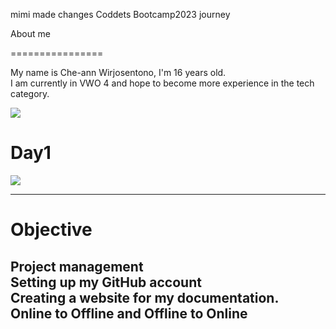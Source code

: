 mimi made changes Coddets Bootcamp2023 journey

About me

================

My name is Che-ann Wirjosentono, I'm 16 years old.\
I am currently in VWO 4 and hope to become more experience in the tech category.

![](https://lh6.googleusercontent.com/qXvWxCqqRBU9VD4ZDOwO2ICTdfWW2VZNy0NoTxk-9Xk2izY6bf2dCm8xNktbilqZV97O35_vG1IkZ1CrhI3lwaZExloemAjbU8V0ceZlgTR00XShXSGoo4izcyvFHUveYKTSRC9kxpTw4UpYNDrdYkQ)

Day1
====

![](https://lh5.googleusercontent.com/FYbRSSDPbnjxVcmNA5ySvwE3Kk9wGieTswfiWVvxpm9Up8ETtZz165BbrP60YnySoqKNURHme39OdIiBXtDz8q7LMGMmRKrZHdX0fuKZLluCmCvPrHDy8UU9JQiAtB0UI2_jmWdib-cex8pWwipDDkc)

--------------------------------------------------------------------------------------------------------------------------------------------------------------------------------------------------

Objective
=========

Project management\
Setting up my GitHub account\
Creating a website for my documentation.\
Online to Offline and Offline to Online
-----------------------------------------------------------------------------------------------------------------------------------

